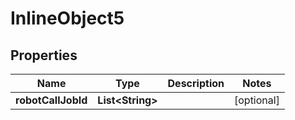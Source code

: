 

# InlineObject5

## Properties

Name | Type | Description | Notes
------------ | ------------- | ------------- | -------------
**robotCallJobId** | **List&lt;String&gt;** |  |  [optional]



